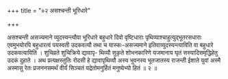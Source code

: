 +++
title = "०२ असश्चन्ती भूरिधारे"

+++

असश्चन्ती असज्यमाने व्युदस्यन्त्यौवा भूरिधारे बहुधारे दिवो वृष्टिधाराः पृथिव्याश्चाहुत्युद्भूतरसधाराः एवमुभयोरपि बहुधारत्वं पयस्वती उदकवत्यौ तथा च यास्कः-असज्यमाने इतिवाव्युदस्यन्त्याविति वा बहुधारे उदकवत्याविति । शुचिव्रते शुचिक्रिये द्यावापृ- थिव्यौ सुकृते शोभनकारिणे यजमानाय घृतं सस्यादिसमृद्धिहेतु उदकं दुहाते । अथ प्रत्यक्षस्तुतिः रोदसी हे द्यावापृथिव्यौ अस्य भुवनस्य भूतजातस्य राजन्ती ईशाते युवां अस्मै अस्मासु रेतः प्रजननसमर्थं वीर्यं सिञ्चतं यद्रेतोमनुर्हितं मनुष्येभ्यो हितं ॥ २ ॥